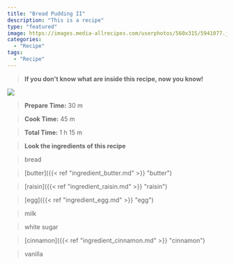 ```yaml
---
title: "Bread Pudding II"
description: "This is a recipe"
type: "featured"
image: https://images.media-allrecipes.com/userphotos/560x315/5941077.jpg
categories: 
  - "Recipe"
tags: 
  - "Recipe"
---
```



>**If you don't know what are inside this recipe, now you know!**

![](../images/Recipes-Banner.jpg)
> **Prepare Time:** 30 m


> **Cook Time:** 45 m


> **Total Time:** 1 h 15 m

> **Look the ingredients of this recipe**

> bread

> [butter]({{< ref "ingredient_butter.md" >}} "butter")

> [raisin]({{< ref "ingredient_raisin.md" >}} "raisin")

> [egg]({{< ref "ingredient_egg.md" >}} "egg")

> milk

> white sugar

> [cinnamon]({{< ref "ingredient_cinnamon.md" >}} "cinnamon")

> vanilla

